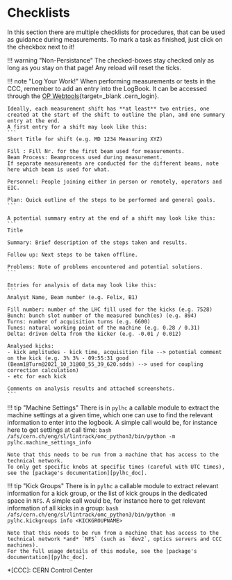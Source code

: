 
# Checklists

In this section there are multiple checklists for procedures, that can be used as guidance during measurements.
To mark a task as finished, just click on the checkbox next to it!

!!! warning "Non-Persistance"
    The checked-boxes stay checked only as long as you stay on that page!
    Any reload will reset the ticks.

!!! note "Log Your Work!"
    When performing measurements or tests in the CCC, remember to add an entry into the LogBook.
    It can be accessed through the [OP Webtools][op_webtools]{target=_blank .cern_login}.

    Ideally, each measurement shift has **at least** two entries, one created at the start of the shift to outline the plan, and one summary entry at the end.
    A first entry for a shift may look like this:
    ```
    Short Title for shift (e.g. MD 1234 Measuring XYZ)

    Fill : Fill Nr. for the first beam used for measurements.
    Beam Process: Beamprocess used during measurement.
    If separate measurements are conducted for the different beams, note here which beam is used for what.

    Personnel: People joining either in person or remotely, operators and EIC.

    Plan: Quick outline of the steps to be performed and general goals.
    ```

    A potential summary entry at the end of a shift may look like this:
    ```
    Title

    Summary: Brief description of the steps taken and results.

    Follow up: Next steps to be taken offline.

    Problems: Note of problems encountered and potential solutions.
    ```

    Entries for analysis of data may look like this:
    ```
    Analyst Name, Beam number (e.g. Felix, B1)

    Fill number: number of the LHC fill used for the kicks (e.g. 7528)
    Bunch: bunch slot number of the measured bunch(es) (e.g. 894)
    Turns: number of acquisition turns (e.g. 6600)
    Tunes: natural working point of the machine (e.g. 0.28 / 0.31)
    Delta: driven delta from the kicker (e.g. -0.01 / 0.012)

    Analysed kicks:
    - kick amplitudes - kick time, acquisition file --> potential comment on the kick (e.g. 3% 3% - 09:55:31 good (Beam1@Turn@2021_10_31@08_55_39_620.sdds) --> used for coupling correction calculation)
    - etc for each kick

    Comments on analysis results and attached screenshots.
    ```

!!! tip "Machine Settings"
    There is in `pylhc` a callable module to extract the machine settings at a given time, which one can use to find the relevant information to enter into the logbook.
    A simple call would be, for instance here to get settings at call time:
    ```bash
    /afs/cern.ch/eng/sl/lintrack/omc_python3/bin/python -m pylhc.machine_settings_info
    ```

    Note that this needs to be run from a machine that has access to the technical network.
    To only get specific knobs at specific times (careful with UTC times), see the [package's documentation][pylhc_doc].

!!! tip "Kick Groups"
    There is in `pylhc` a callable module to extract relevant information for a kick group, or the list of kick groups in the dedicated space in `NFS`.
    A simple call would be, for instance here to get relevant information of all kicks in a group:
    ```bash
    /afs/cern.ch/eng/sl/lintrack/omc_python3/bin/python -m pylhc.kickgroups info <KICKGROUPNAME>
    ```

    Note that this needs to be run from a machine that has access to the technical network *and* `NFS` (such as `dev2`, optics servers and CCC machines).
    For the full usage details of this module, see the [package's documentation][pylhc_doc].

*[CCC]: CERN Control Center

[op_webtools]: https://op-webtools.web.cern.ch/index.html
[pylhc_doc]: https://pylhc.github.io/PyLHC
